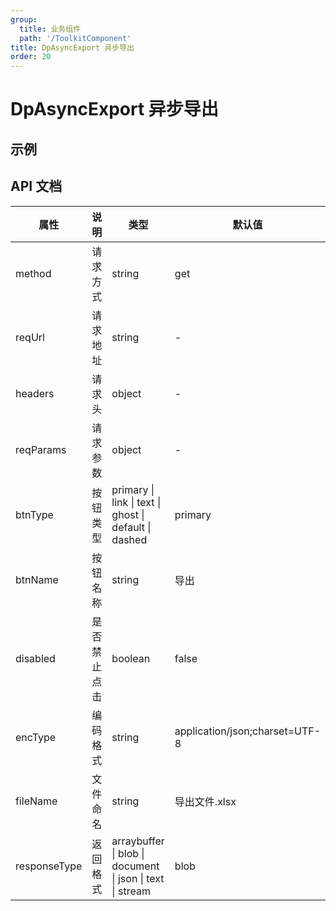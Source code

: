 ```yaml
---
group:
  title: 业务组件
  path: '/ToolkitComponent'
title: DpAsyncExport 异步导出
order: 20
---
```


# DpAsyncExport 异步导出

## 示例

<code src="./demo.tsx"></code>

## API 文档

| **属性**     | **说明**     | **类型**                                                  | **默认值**                      |
| ------------ | ------------ | --------------------------------------------------------- | ------------------------------- |
| method       | 请求方式     | string                                                    | get                             |
| reqUrl       | 请求地址     | string                                                    | \-                              |
| headers      | 请求头       | object                                                    | \-                              |
| reqParams    | 请求参数     | object                                                    | \-                              |
| btnType      | 按钮类型     | primary \| link \| text \| ghost \| default \| dashed     | primary                         |
| btnName      | 按钮名称     | string                                                    | 导出                            |
| disabled     | 是否禁止点击 | boolean                                                   | false                           |
| encType      | 编码格式     | string                                                    | application/json;charset=UTF\-8 |
| fileName     | 文件命名     | string                                                    | 导出文件\.xlsx                  |
| responseType | 返回格式     | arraybuffer \| blob \| document \| json \| text \| stream | blob                            |
